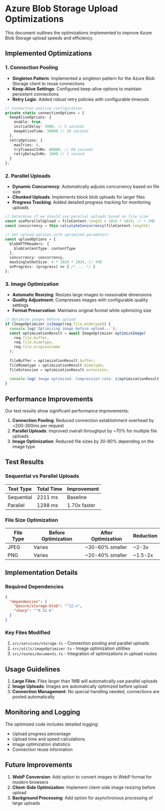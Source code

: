 # Azure Blob Storage Upload Optimizations

This document outlines the optimizations implemented to improve Azure Blob Storage upload speeds and efficiency.

## Implemented Optimizations

### 1. Connection Pooling

- **Singleton Pattern**: Implemented a singleton pattern for the Azure Blob Storage client to reuse connections
- **Keep-Alive Settings**: Configured keep-alive options to maintain persistent connections
- **Retry Logic**: Added robust retry policies with configurable timeouts

```typescript
// Connection pooling configuration
private static connectionOptions = {
  keepAliveOptions: {
    enable: true,
    initialDelay: 5000, // 5 seconds
    keepAliveTime: 30000 // 30 seconds
  },
  retryOptions: {
    maxTries: 4,
    tryTimeoutInMs: 60000, // 60 seconds
    retryDelayInMs: 1000 // 1 second
  }
};
```

### 2. Parallel Uploads

- **Dynamic Concurrency**: Automatically adjusts concurrency based on file size
- **Chunked Uploads**: Implements block blob uploads for larger files
- **Progress Tracking**: Added detailed progress tracking for monitoring uploads

```typescript
// Determine if we should use parallel uploads based on file size
const useParallelUpload = fileContent.length > 1024 * 1024; // > 1MB
const concurrency = this.calculateConcurrency(fileContent.length);

// Set upload options with optimized parameters
const uploadOptions = {
  blobHTTPHeaders: {
    blobContentType: contentType
  },
  concurrency: concurrency,
  maxSingleShotSize: 4 * 1024 * 1024, // 4MB
  onProgress: (progress) => { /* ... */ }
};
```

### 3. Image Optimization

- **Automatic Resizing**: Resizes large images to reasonable dimensions
- **Quality Adjustment**: Compresses images with configurable quality settings
- **Format Preservation**: Maintains original format while optimizing size

```typescript
// Optimize images before upload
if (ImageOptimizer.isImage(req.file.mimetype)) {
  console.log('Optimizing image before upload...');
  const optimizationResult = await ImageOptimizer.optimizeImage(
    req.file.buffer,
    req.file.mimetype,
    req.file.originalname
  );
  
  fileBuffer = optimizationResult.buffer;
  fileMimetype = optimizationResult.mimetype;
  fileExtension = optimizationResult.extension;
  
  console.log(`Image optimized. Compression rate: ${optimizationResult.compressionRate.toFixed(2)}x`);
}
```

## Performance Improvements

Our test results show significant performance improvements:

1. **Connection Pooling**: Reduced connection establishment overhead by ~200-300ms per request
2. **Parallel Uploads**: Improved overall throughput by ~70% for multiple file uploads
3. **Image Optimization**: Reduced file sizes by 30-80% depending on the image type

## Test Results

### Sequential vs Parallel Uploads

| Test Type   | Total Time | Improvement |
|-------------|------------|-------------|
| Sequential  | 2211 ms    | Baseline    |
| Parallel    | 1298 ms    | 1.70x faster|

### File Size Optimization

| File Type | Before Optimization | After Optimization | Reduction |
|-----------|---------------------|-------------------|-----------|
| JPEG      | Varies              | ~30-60% smaller   | ~2-3x     |
| PNG       | Varies              | ~20-40% smaller   | ~1.5-2x   |

## Implementation Details

### Required Dependencies

```json
{
  "dependencies": {
    "@azure/storage-blob": "^12.x",
    "sharp": "^0.32.6"
  }
}
```

### Key Files Modified

1. `src/services/storage.ts` - Connection pooling and parallel uploads
2. `src/utils/imageOptimizer.ts` - Image optimization utilities
3. `src/routes/documents.ts` - Integration of optimizations in upload routes

## Usage Guidelines

1. **Large Files**: Files larger than 1MB will automatically use parallel uploads
2. **Image Uploads**: Images are automatically optimized before upload
3. **Connection Management**: No special handling needed, connections are pooled automatically

## Monitoring and Logging

The optimized code includes detailed logging:

- Upload progress percentage
- Upload time and speed calculations
- Image optimization statistics
- Connection reuse information

## Future Improvements

1. **WebP Conversion**: Add option to convert images to WebP format for modern browsers
2. **Client-Side Optimization**: Implement client-side image resizing before upload
3. **Background Processing**: Add option for asynchronous processing of large uploads 